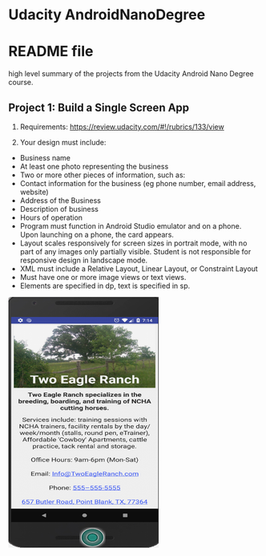 # Udacity AndroidNanoDegree

# README file
high level summary of the projects from the Udacity Android Nano Degree course.


## Project 1: Build a Single Screen App
1. Requirements: https://review.udacity.com/#!/rubrics/133/view

2. Your design must include:
* Business name
* At least one photo representing the business
* Two or more other pieces of information, such as:
* Contact information for the business (eg phone number, email address, website)
* Address of the Business
* Description of business
* Hours of operation
* Program must function in Android Studio emulator and on a phone. Upon launching on a phone, the card appears.
* Layout scales responsively for screen sizes in portrait mode, with no part of any images only partially visible. Student is not responsible for responsive design in landscape mode.
* XML must include a Relative Layout, Linear Layout, or Constraint Layout
* Must have one or more image views or text views.
* Elements are specified in dp, text is specified in sp.
<kbd>
  <img src="https://github.com/trigal2012/AndroidNanoDegree/blob/master/app_images/SingleScreenApp/SingleScreenApp.png" width="300" height="500">
</kbd>
